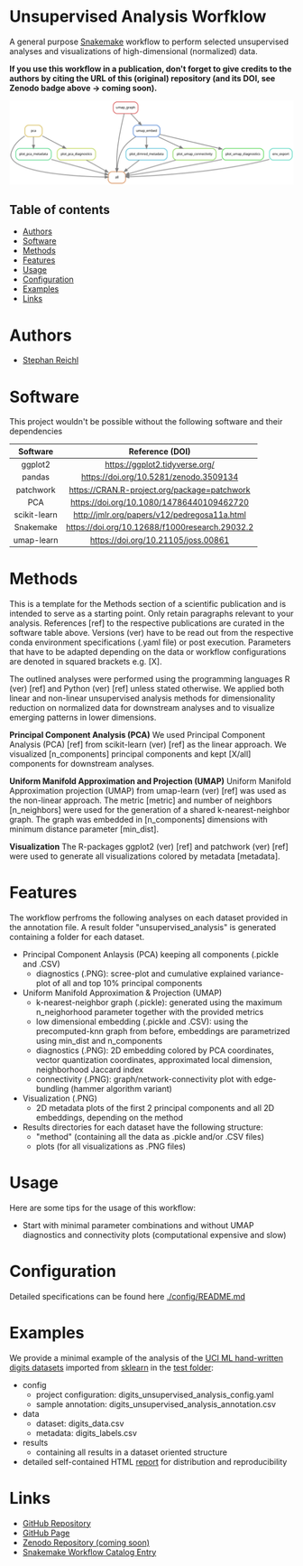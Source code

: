 # Unsupervised Analysis Worfklow
A general purpose [Snakemake](https://snakemake.readthedocs.io/en/stable/) workflow to perform selected unsupervised analyses and visualizations of high-dimensional (normalized) data.

**If you use this workflow in a publication, don't forget to give credits to the authors by citing the URL of this (original) repository (and its DOI, see Zenodo badge above -> coming soon).**

![Workflow Rulegraph](./workflow/dags/rulegraph.svg)

Table of contents
----------------
  * [Authors](#authors)
  * [Software](#software)
  * [Methods](#methods)
  * [Features](#features)
  * [Usage](#usage)
  * [Configuration](#configuration)
  * [Examples](#examples)
  * [Links](#links)

# Authors
- [Stephan Reichl](https://github.com/sreichl)

# Software
This project wouldn't be possible without the following software and their dependencies

| Software       | Reference (DOI)                                   |
| :------------: | :-----------------------------------------------: |
| ggplot2        | https://ggplot2.tidyverse.org/                    |
| pandas         | https://doi.org/10.5281/zenodo.3509134            |
| patchwork      | https://CRAN.R-project.org/package=patchwork      |
| PCA            | https://doi.org/10.1080/14786440109462720         |
| scikit-learn   | http://jmlr.org/papers/v12/pedregosa11a.html      |
| Snakemake      | https://doi.org/10.12688/f1000research.29032.2    |
| umap-learn     | https://doi.org/10.21105/joss.00861               |



# Methods
This is a template for the Methods section of a scientific publication and is intended to serve as a starting point. Only retain paragraphs relevant to your analysis. References [ref] to the respective publications are curated in the software table above. Versions (ver) have to be read out from the respective conda environment specifications (.yaml file) or post execution. Parameters that have to be adapted depending on the data or workflow configurations are denoted in squared brackets e.g. [X].

The outlined analyses were performed using the programming languages R (ver) [ref] and Python (ver) [ref] unless stated otherwise. We applied both linear and non-linear unsupervised analysis methods for dimensionality reduction on normalized data for downstream analyses and to visualize emerging patterns in lower dimensions.

**Principal Component Analysis (PCA)**
We used Principal Component Analysis (PCA) [ref] from scikit-learn (ver) [ref] as the linear approach. We visualized [n_components] principal components and kept [X/all] components for downstream analyses.

**Uniform Manifold Approximation and Projection (UMAP)**
Uniform Manifold Approximation projection (UMAP) from umap-learn (ver) [ref] was used as the non-linear approach. The metric [metric] and number of neighbors [n_neighbors] were used for the generation of a shared k-nearest-neighbor graph. The graph was embedded in [n_components] dimensions with minimum distance parameter [min_dist].

**Visualization**
The R-packages ggplot2 (ver) [ref] and patchwork (ver) [ref] were used to generate all visualizations colored by metadata [metadata].

# Features
The workflow perfroms the following analyses on each dataset provided in the annotation file. A result folder "unsupervised_analysis" is generated containing a folder for each dataset.
- Principal Component Anlaysis (PCA) keeping all components (.pickle and .CSV)
  - diagnostics (.PNG): scree-plot and cumulative explained variance-plot of all and top 10% principal components
- Uniform Manifold Approximation & Projection (UMAP)
  - k-nearest-neighbor graph (.pickle): generated using the maximum n_neighorhood parameter together with the provided metrics
  - low dimensional embedding (.pickle and .CSV): using the precomputed-knn graph from before, embeddings are parametrized using min_dist and n_components
  - diagnostics (.PNG): 2D embedding colored by PCA coordinates, vector quantization coordinates, approximated local dimension, neighborhood Jaccard index
  - connectivity (.PNG): graph/network-connectivity plot with edge-bundling (hammer algorithm variant)
- Visualization (.PNG)
  -  2D metadata plots of the first 2 principal components and all 2D embeddings, depending on the method
- Results directories for each dataset have the following structure:
  -  "method" (containing all the data as .pickle and/or .CSV files)
    -  plots (for all visualizations as .PNG files)


# Usage
Here are some tips for the usage of this workflow:
- Start with minimal parameter combinations and without UMAP diagnostics and connectivity plots (computational expensive and slow)

# Configuration
Detailed specifications can be found here [./config/README.md](./config/README.md)

# Examples
We provide a minimal example of the analysis of the [UCI ML hand-written digits datasets](https://archive.ics.uci.edu/ml/datasets/Optical+Recognition+of+Handwritten+Digits) imported from [sklearn](https://scikit-learn.org/stable/modules/generated/sklearn.datasets.load_digits.html) in the [test folder](./.test/):
- config
    - project configuration: digits_unsupervised_analysis_config.yaml
    - sample annotation: digits_unsupervised_analysis_annotation.csv
- data
    - dataset: digits_data.csv
    - metadata: digits_labels.csv
- results
    - containing all results in a dataset oriented structure
- detailed self-contained HTML [report](./.test/report.html) for distribution and reproducibility

# Links
- [GitHub Repository](https://github.com/epigen/unsupervised_analysis/)
- [GitHub Page](https://epigen.github.io/unsupervised_analysis/)
- [Zenodo Repository (coming soon)]()
- [Snakemake Workflow Catalog Entry](https://snakemake.github.io/snakemake-workflow-catalog?usage=epigen/unsupervised_analysis)

